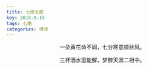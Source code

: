 ```yaml
---
title: 七绝无题
key: 2018.9.15
tags: 七绝
categories: 律诗
---
```


<p align="center">一朵黄花命不同，七分寒意顺秋风。
</p>
<p align="center">三杯酒水思能解，梦醉天涯二相中。
</p>
<p align="center"></br>
</p>
